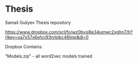 # Thesis
Samail Guliyev Thesis repository


 https://www.dropbox.com/scl/fo/wz0bysj8e34umwc2xghn7/h?rlkey=oa7x57x6ehci93nrbibc46lmp&dl=0

Dropbox Contains:

"Models.zip" - all word2vec models trained


